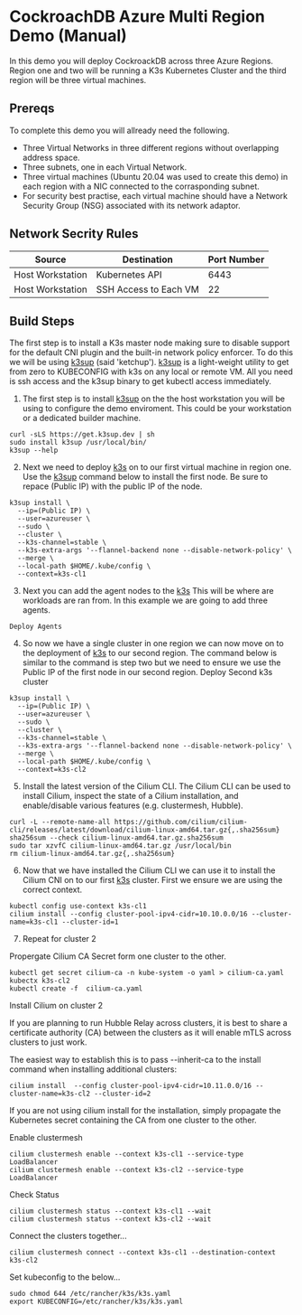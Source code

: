 # CockroachDB Azure Multi Region Demo (Manual)

In this demo you will deploy CockroackDB across three Azure Regions. Region one and two will be running a K3s Kubernetes Cluster and the third region will be three virtual machines.

## Prereqs

To complete this demo you will allready need the following.

- Three Virtual Networks in three different regions without overlapping address space.
- Three subnets, one in each Virtual Network.
- Three virtual machines (Ubuntu 20.04 was used to create this demo) in each region with a NIC connected to the corrasponding subnet.
- For security best practise, each virtual machine should have a Network Security Group (NSG) associated with its network adaptor.

## Network Secrity Rules

|Source|Destination|Port Number|
|------|-----------|-----------|
|Host Workstation|Kubernetes API|6443|
|Host Workstation |SSH Access to Each VM|22|

## Build Steps

The first step is to install a K3s master node making sure to disable support for the default CNI plugin and the built-in network policy enforcer.
To do this we will be using [k3sup](https://github.com/alexellis/k3sup) (said 'ketchup'). [k3sup](https://github.com/alexellis/k3sup) is a light-weight utility to get from zero to KUBECONFIG with k3s on any local or remote VM. All you need is ssh access and the k3sup binary to get kubectl access immediately.


1. The first step is to install [k3sup](https://github.com/alexellis/k3sup) on the the host workstation you will be using to configure the demo enviroment. This could be your workstation or a dedicated builder machine.

```
curl -sLS https://get.k3sup.dev | sh
sudo install k3sup /usr/local/bin/
k3sup --help
```
2. Next we need to deploy [k3s](https://github.com/k3s-io/k3s) on to our first virtual machine in region one. Use the [k3sup](https://github.com/alexellis/k3sup) command below to install the first node. Be sure to repace (Public IP) with the public IP of the node.

```
k3sup install \
  --ip=(Public IP) \
  --user=azureuser \
  --sudo \
  --cluster \
  --k3s-channel=stable \
  --k3s-extra-args '--flannel-backend none --disable-network-policy' \
  --merge \
  --local-path $HOME/.kube/config \
  --context=k3s-cl1
```

3. Next you can add the agent nodes to the [k3s](https://github.com/k3s-io/k3s) This will be where are workloads are ran from. In this example we are going to add three agents.
```
Deploy Agents
```

4. So now we have a single cluster in one region we can now move on to the deployment of [k3s](https://github.com/k3s-io/k3s) to our second region. The command below is similar to the command is step two but we need to ensure we use the Public IP of the first node in our second region. 
Deploy Second k3s cluster
```
k3sup install \
  --ip=(Public IP) \
  --user=azureuser \
  --sudo \
  --cluster \
  --k3s-channel=stable \
  --k3s-extra-args '--flannel-backend none --disable-network-policy' \
  --merge \
  --local-path $HOME/.kube/config \
  --context=k3s-cl2
```

5. Install the latest version of the Cilium CLI. The Cilium CLI can be used to install Cilium, inspect the state of a Cilium installation, and enable/disable various features (e.g. clustermesh, Hubble).
```
curl -L --remote-name-all https://github.com/cilium/cilium-cli/releases/latest/download/cilium-linux-amd64.tar.gz{,.sha256sum}
sha256sum --check cilium-linux-amd64.tar.gz.sha256sum
sudo tar xzvfC cilium-linux-amd64.tar.gz /usr/local/bin
rm cilium-linux-amd64.tar.gz{,.sha256sum}
```

6. Now that we have installed the Cilium CLI we can use it to install the Cilium CNI on to our first [k3s](https://github.com/k3s-io/k3s) cluster. First we ensure we are using the correct context.  
```
kubectl config use-context k3s-cl1
cilium install --config cluster-pool-ipv4-cidr=10.10.0.0/16 --cluster-name=k3s-cl1 --cluster-id=1
```
7. Repeat for cluster 2

Propergate Cilium CA Secret form one cluster to the other.
```
kubectl get secret cilium-ca -n kube-system -o yaml > cilium-ca.yaml
kubectx k3s-cl2
kubectl create -f  cilium-ca.yaml
```

Install  Cilium on cluster 2

If you are planning to run Hubble Relay across clusters, it is best to share a certificate authority (CA) between the clusters as it will enable mTLS across clusters to just work.

The easiest way to establish this is to pass --inherit-ca to the install command when installing additional clusters:
```
cilium install  --config cluster-pool-ipv4-cidr=10.11.0.0/16 --cluster-name=k3s-cl2 --cluster-id=2 
```

If you are not using cilium install for the installation, simply propagate the Kubernetes secret containing the CA from one cluster to the other.

Enable clustermesh
```
cilium clustermesh enable --context k3s-cl1 --service-type LoadBalancer
cilium clustermesh enable --context k3s-cl2 --service-type LoadBalancer
```

Check Status
```
cilium clustermesh status --context k3s-cl1 --wait
cilium clustermesh status --context k3s-cl2 --wait
```

Connect the clusters together...
```
cilium clustermesh connect --context k3s-cl1 --destination-context k3s-cl2
```


Set kubeconfig to the below...
```
sudo chmod 644 /etc/rancher/k3s/k3s.yaml
export KUBECONFIG=/etc/rancher/k3s/k3s.yaml
```
